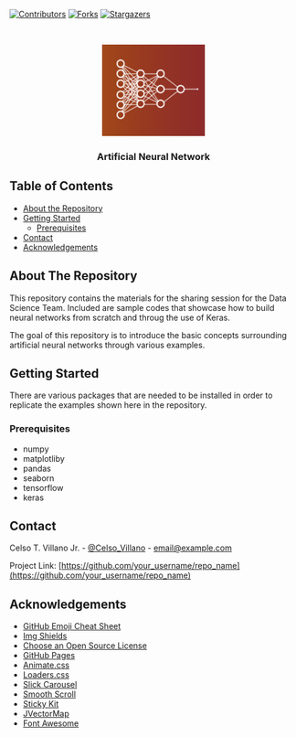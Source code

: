 
<!-- PROJECT SHIELDS -->

[![Contributors][contributors-shield]][contributors-url]
[![Forks][forks-shield]][forks-url]
[![Stargazers][stars-shield]][stars-url]


<!-- PROJECT LOGO -->
<br />
<p align="center">
  <a href="https://github.com/celsovillano/ANN">
    <img src="images/logo.png" alt="Logo" width="180" height="160">
  </a>

  <h3 align="center">Artificial Neural Network</h3>
</p>



<!-- TABLE OF CONTENTS -->
## Table of Contents

* [About the Repository](#about-the-repository)
* [Getting Started](#getting-started)
  * [Prerequisites](#prerequisites)
* [Contact](#contact)
* [Acknowledgements](#acknowledgements)



<!-- ABOUT THE REPOSITORY -->
## About The Repository

This repository contains the materials for the sharing session for the Data Science Team.
Included are sample codes that showcase how to build neural networks from scratch and throug the use of Keras.

The goal of this repository is to introduce the basic concepts surrounding artificial neural networks through various examples.



<!-- GETTING STARTED -->
## Getting Started

There are various packages that are needed to be installed in order to replicate the examples shown here in the repository.

### Prerequisites


* numpy
* matplotliby
* pandas
* seaborn
* tensorflow
* keras


<!-- CONTACT -->
## Contact

Celso T. Villano Jr. - [@Celso_Villano](https://www.linkedin.com/in/celso-villano-890617185/) - email@example.com

Project Link: [https://github.com/your_username/repo_name](https://github.com/your_username/repo_name)



<!-- ACKNOWLEDGEMENTS -->
## Acknowledgements
* [GitHub Emoji Cheat Sheet](https://www.webpagefx.com/tools/emoji-cheat-sheet)
* [Img Shields](https://shields.io)
* [Choose an Open Source License](https://choosealicense.com)
* [GitHub Pages](https://pages.github.com)
* [Animate.css](https://daneden.github.io/animate.css)
* [Loaders.css](https://connoratherton.com/loaders)
* [Slick Carousel](https://kenwheeler.github.io/slick)
* [Smooth Scroll](https://github.com/cferdinandi/smooth-scroll)
* [Sticky Kit](http://leafo.net/sticky-kit)
* [JVectorMap](http://jvectormap.com)
* [Font Awesome](https://fontawesome.com)





<!-- MARKDOWN LINKS & IMAGES -->
<!-- https://www.markdownguide.org/basic-syntax/#reference-style-links -->
[contributors-shield]: https://img.shields.io/github/contributors/celsovillano/ANN.svg?style=flat-square
[contributors-url]: https://github.com/celsovillano/ANN/graphs/contributors
[forks-shield]: https://img.shields.io/github/forks/celsovillano/ANN.svg?style=flat-square
[forks-url]: https://github.com/celsovillano/ANN/network/members
[stars-shield]: https://img.shields.io/github/stars/celsovillano/ANN.svg?style=flat-square
[stars-url]: https://github.com/celsovillano/ANN/stargazers
